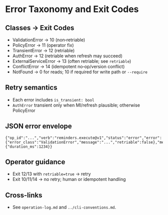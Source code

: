 # Error Taxonomy and Exit Codes

## Classes → Exit Codes
- ValidationError → 10 (non‑retriable)
- PolicyError → 11 (operator fix)
- TransientError → 12 (retriable)
- AuthError → 12 (retriable when refresh may succeed)
- ExternalServiceError → 13 (often retriable; see `retriable`)
- ConflictError → 14 (idempotent no‑op/version conflict)
- NotFound → 0 for reads; 10 if required for write path or `--require`

## Retry semantics
- Each error includes `is_transient: bool`
- `AuthError` transient only when MI/refresh plausible; otherwise PolicyError

## JSON error envelope
```
{"op_id":"...","verb":"reminders.execute@v1","status":"error","error":{"error_class":"ValidationError","message":"...","retriable":false},"metrics":{"duration_ms":1234}}
```

## Operator guidance
- Exit 12/13 with `retriable=true` → retry
- Exit 10/11/14 → no retry; human or idempotent handling

## Cross-links
- See `operation-log.md` and `../cli-conventions.md`.
